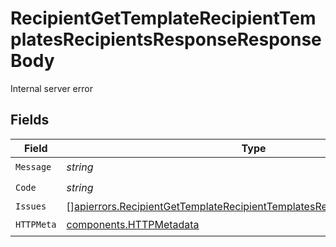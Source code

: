 # RecipientGetTemplateRecipientTemplatesRecipientsResponseResponseBody

Internal server error


## Fields

| Field                                                                                                                                                                  | Type                                                                                                                                                                   | Required                                                                                                                                                               | Description                                                                                                                                                            |
| ---------------------------------------------------------------------------------------------------------------------------------------------------------------------- | ---------------------------------------------------------------------------------------------------------------------------------------------------------------------- | ---------------------------------------------------------------------------------------------------------------------------------------------------------------------- | ---------------------------------------------------------------------------------------------------------------------------------------------------------------------- |
| `Message`                                                                                                                                                              | *string*                                                                                                                                                               | :heavy_check_mark:                                                                                                                                                     | N/A                                                                                                                                                                    |
| `Code`                                                                                                                                                                 | *string*                                                                                                                                                               | :heavy_check_mark:                                                                                                                                                     | N/A                                                                                                                                                                    |
| `Issues`                                                                                                                                                               | [][apierrors.RecipientGetTemplateRecipientTemplatesRecipientsResponseIssues](../../models/apierrors/recipientgettemplaterecipienttemplatesrecipientsresponseissues.md) | :heavy_minus_sign:                                                                                                                                                     | N/A                                                                                                                                                                    |
| `HTTPMeta`                                                                                                                                                             | [components.HTTPMetadata](../../models/components/httpmetadata.md)                                                                                                     | :heavy_check_mark:                                                                                                                                                     | N/A                                                                                                                                                                    |